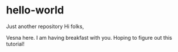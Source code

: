 # hello-world
Just another repository
Hi folks,

Vesna here. I am having breakfast with you.
Hoping to figure out this tutorial!

